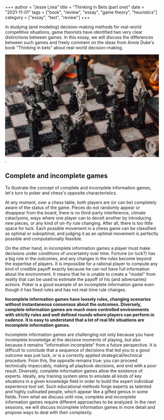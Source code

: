 +++
author = "Jesse Lima"
title = "Thinking in Bets (part one)"
date = "2021-11-01"
tags = ["book", "review", "essay", "game theory", "heuristics"]
category = ["essay", "text", "review"]
+++


In studying (and modeling) decision-making methods for real-world competitive situations, game theorists have identified two very clear distinctions between games. In this essay, we will discuss the differences between such games and freely comment on the ideas from Annie Duke's book "Thinking in bets" about real-world decision-making.

![games](/images/tib1.png).

## Complete and incomplete games

To illustrate the concept of complete and incomplete information games, let's turn to poker and chess's opposite characteristics.

At any moment, over a chess table, both players are (or can be) completely aware of the status of the game. Pieces do not randomly appear or disappear from the board, there is no third-party interference, climate cataclysms, ways where one player can to deceit another by introducing new pieces, or any kind of on-fly rule changing. After all, there is too little space for luck. Each possible movement in a chess game can be classified as optimal or suboptimal, and judging it as an optimal movement is perfectly possible and computationally feasible.

On the other hand, in incomplete information games a player must make decisions under conditions of uncertainty over time. Fortune (or luck?) has a big role in the outcomes, and any changes in the rules become beyond the expertise of players. It is impossible for a rational player to compute any kind of credible payoff exactly because he can not have full information about the environment. It means that he is unable to create a "model" from reality that can be used to estimate the payoff of his (and adversaries) actions. Poker is a good example of an incomplete information game even though it has fixed rules and has not real-time rule changes.

__Incomplete information games have loosely rules, changing scenarios without instantaneous consensus about the outcomes. Diversely, complete information games are much more controlled environments with strictly rules and well defined rounds where players can perform in cadence. It is easy to understand that a lot of real life situations are incomplete information games.__ 

Incomplete information games are challenging not only because you have incomplete knowledge at the decisive moments of playing, but also because it remains "information incomplete" from a future perspective. It is difficult to conclude that a sequence of decisions that led you to a good outcome was just luck, or is a correctly applied strategical/technical procedure. From this, the opposite remains true: you can proceed technically impeccably, making all playbook decisions, and end with a poor result.
Diversely, complete information games allow the existence of experts. Ideally, any training system aims to emulate all kinds of key situations in a given knowledge field in order to build the expert individual experience tool set. Such educational methods forge experts as talented and highly cultivated people, which appear like a gifted genius in some fields.
From what we discuss until now, complete and incomplete information games require different approaches to be analyzed. In the next sessions, we will discuss incomplete information games in more detail and propose ways to deal with their complexity.
